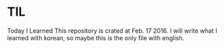 # TIL
Today I Learned
This repository is crated at Feb. 17 2016.
I will write what I learned with korean, so maybe this is the only file with english.

